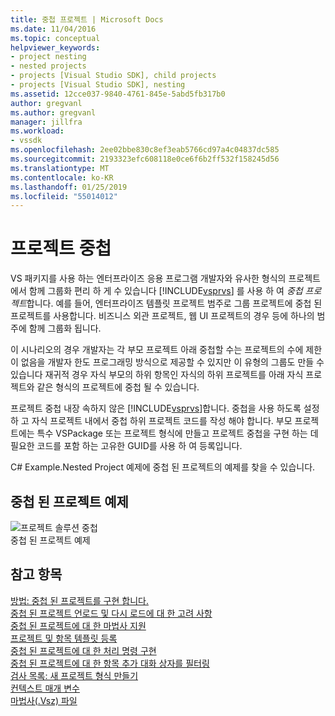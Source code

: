 ```yaml
---
title: 중첩 프로젝트 | Microsoft Docs
ms.date: 11/04/2016
ms.topic: conceptual
helpviewer_keywords:
- project nesting
- nested projects
- projects [Visual Studio SDK], child projects
- projects [Visual Studio SDK], nesting
ms.assetid: 12cce037-9840-4761-845e-5abd5fb317b0
author: gregvanl
ms.author: gregvanl
manager: jillfra
ms.workload:
- vssdk
ms.openlocfilehash: 2ee02bbe830c8ef3eab5766cd97a4c04837dc585
ms.sourcegitcommit: 2193323efc608118e0ce6f6b2ff532f158245d56
ms.translationtype: MT
ms.contentlocale: ko-KR
ms.lasthandoff: 01/25/2019
ms.locfileid: "55014012"
---
```

# <a name="nesting-projects"></a>프로젝트 중첩
VS 패키지를 사용 하는 엔터프라이즈 응용 프로그램 개발자와 유사한 형식의 프로젝트에서 함께 그룹화 편리 하 게 수 있습니다 [!INCLUDE[vsprvs](../../code-quality/includes/vsprvs_md.md)] 를 사용 하 여 *중첩 프로젝트*합니다. 예를 들어, 엔터프라이즈 템플릿 프로젝트 범주로 그룹 프로젝트에 중첩 된 프로젝트를 사용합니다. 비즈니스 외관 프로젝트, 웹 UI 프로젝트의 경우 등에 하나의 범주에 함께 그룹화 됩니다.  
  
 이 시나리오의 경우 개발자는 각 부모 프로젝트 아래 중첩할 수는 프로젝트의 수에 제한이 없음을 개발자 한도 프로그래밍 방식으로 제공할 수 있지만 이 유형의 그룹도 만들 수 있습니다 재귀적 경우 자식 부모의 하위 항목인 자식의 하위 프로젝트를 아래 자식 프로젝트와 같은 형식의 프로젝트에 중첩 될 수 있습니다.  
  
 프로젝트 중첩 내장 속하지 않은 [!INCLUDE[vsprvs](../../code-quality/includes/vsprvs_md.md)]합니다. 중첩을 사용 하도록 설정 하 고 자식 프로젝트 내에서 중첩 하위 프로젝트 코드를 작성 해야 합니다. 부모 프로젝트에는 특수 VSPackage 또는 프로젝트 형식에 만들고 프로젝트 중첩을 구현 하는 데 필요한 코드를 포함 하는 고유한 GUID를 사용 하 여 등록입니다.  
  
 C# Example.Nested Project 예제에 중첩 된 프로젝트의 예제를 찾을 수 있습니다.  
  
## <a name="nested-projects-example"></a>중첩 된 프로젝트 예제  
 ![프로젝트 솔루션 중첩](../../extensibility/internals/media/vsnestedprojects.gif "vsNestedProjects")  
중첩 된 프로젝트 예제  
  
## <a name="see-also"></a>참고 항목  
 [방법: 중첩 된 프로젝트를 구현 합니다.](../../extensibility/internals/how-to-implement-nested-projects.md)   
 [중첩 된 프로젝트 언로드 및 다시 로드에 대 한 고려 사항](../../extensibility/internals/considerations-for-unloading-and-reloading-nested-projects.md)   
 [중첩 된 프로젝트에 대 한 마법사 지원](../../extensibility/internals/wizard-support-for-nested-projects.md)   
 [프로젝트 및 항목 템플릿 등록](../../extensibility/internals/registering-project-and-item-templates.md)   
 [중첩 된 프로젝트에 대 한 처리 명령 구현](../../extensibility/internals/implementing-command-handling-for-nested-projects.md)   
 [중첩 된 프로젝트에 대 한 항목 추가 대화 상자를 필터링](../../extensibility/internals/filtering-the-additem-dialog-box-for-nested-projects.md)   
 [검사 목록: 새 프로젝트 형식 만들기](../../extensibility/internals/checklist-creating-new-project-types.md)   
 [컨텍스트 매개 변수](../../extensibility/internals/context-parameters.md)   
 [마법사(.Vsz) 파일](../../extensibility/internals/wizard-dot-vsz-file.md)